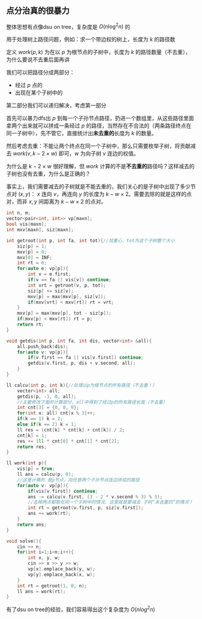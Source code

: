 ## 点分治真的很暴力

整体思想有点像dsu on tree，复杂度是 $O(n\log^2n)$ 的

用于处理树上路径问题，例如：求一个带边权的树上，长度为 $k$ 的路径数

定义 $work(p,k)$ 为在以 $p$ 为根节点的子树中，长度为 $k$ 的路径数量（不去重），为什么要说不去重后面再讲

我们可以把路径分成两部分：

- 经过 $p$ 点的
- 出现在某个子树中的

第二部分我们可以递归解决，考虑第一部分

首先可以暴力dfs出 $p$ 到每一个子孙节点路径，扔进一个数组里，从这些路径里面拿两个出来就可以拼成一条经过 $p$ 的路径，当然存在不合法的（两条路径终点在同一子树中），先不管它，直接统计出**未去重的**长度为 $k$ 的数量。

然后考虑去重：不能让两个终点在同一个子树中，那么只需要枚举子树，将贡献减去 $work(v,k-2\times w)$ 即可，$w$ 为向子树 $v$ 连边的权值。

为什么是 $k-2\times w$ 很好理解，但 $work$ 计算的不是**不去重的**路径吗？这样减去的子树也没有去重，为什么是正确的？

事实上，我们需要减去的子树就是不能去重的，我们关心的是子树中出现了多少节点对 $(x,y)$： $x$ 连向 $v$，再连向 $y$ 的长度为 $k-w\times2$。需要去除的就是这样的点对，而非 $x,y$ 间距离为 $k-w\times2$ 的点对。

```c++
int n, m;
vector<pair<int, int>> vp[maxn];
bool vis[maxn];
int mxv[maxn], siz[maxn];

int getroot(int p, int fa, int tot){//找重心，tot为这个子树整个大小
    siz[p] = 1;
    mxv[p] = 0;
    mxv[0] = INF;
    int rt = 0;
    for(auto e: vp[p]){
        int v = e.first;
        if(v == fa || vis[v]) continue;
        int vrt = getroot(v, p, tot);
        siz[p] += siz[v];
        mxv[p] = max(mxv[p], siz[v]);
        if(mxv[vrt] < mxv[rt]) rt = vrt;
    }
    mxv[p] = max(mxv[p], tot - siz[p]);
    if(mxv[p] < mxv[rt]) rt = p;
    return rt;
}

void getdis(int p, int fa, int dis, vector<int> &all){
    all.push_back(dis);
    for(auto v: vp[p]){
        if(v.first == fa || vis[v.first]) continue;
        getdis(v.first, p, dis + v.second, all);
    }
}

ll calcu(int p, int k){//处理以p为根节点的所有路径（不去重！）
    vector<int> all;
    getdis(p, -1, 0, all);
    //主要修改下面的计算部分，all中得到了经过p的所有路径长度（不去重）
    int cnt[3] = {0, 0, 0};
    for(int x: all) cnt[x % 3]++;
    if(k == 1) k = 2;
    else if(k == 2) k = 1;
    ll res = (cnt[k] * cnt[k] + cnt[k]) / 2;
    cnt[k] = 1;
    res += 1ll * cnt[0] * cnt[1] * cnt[2];
    return res;
}

ll work(int p){
    vis[p] = true;
    ll ans = calcu(p, 0);
    //这里计算的 是p节点，向任意两个子孙节点连边拼成的路径
    for(auto v: vp[p]){
        if(vis[v.first]) continue;
        ans -= calcu(v.first, (3 - 2 * v.second % 3) % 3);
        //去掉两点都取在同一个子树中的情况，这里就是要减去 子树“未去重的”的情况！
        int rt = getroot(v.first, p, siz[v.first]);
        ans += work(rt);
    }
    return ans;
}

void solve(){
    cin >> n;
    for(int i=1;i<n;i++){
        int x, y, w;
        cin >> x >> y >> w;
        vp[x].emplace_back(y, w);
        vp[y].emplace_back(x, w);
    }
    int rt = getroot(1, 0, n);
    ll ans = work(rt);
}
```



有了dsu on tree的经验，我们容易得出这个复杂度为 $O(nlog^2n)$